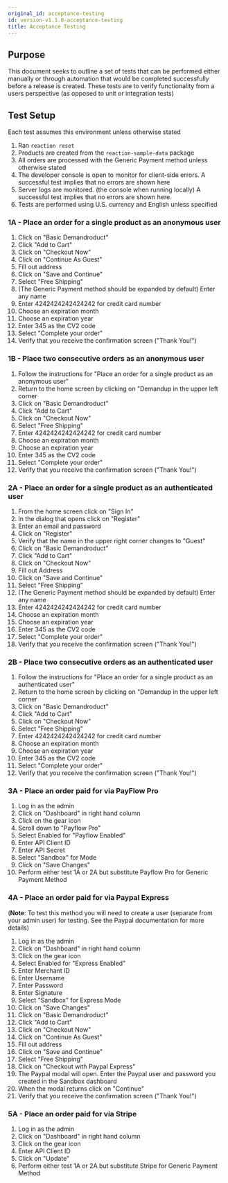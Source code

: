 ```yaml
---
original_id: acceptance-testing
id: version-v1.1.0-acceptance-testing
title: Acceptance Testing
---
```

    
## Purpose

This document seeks to outline a set of tests that can be performed either manually or through automation that would be completed successfully before a release is created. These tests are to verify functionality from a users perspective (as opposed to unit or integration tests)

## Test Setup

Each test assumes this environment unless otherwise stated

1. Ran `reaction reset`
2. Products are created from the `reaction-sample-data` package
3. All orders are processed with the Generic Payment method unless otherwise stated
4. The developer console is open to monitor for client-side errors. A successful test implies that no errors are shown here
5. Server logs are monitored. (the console when running locally) A successful test implies that no errors are shown here.
6. Tests are performed using U.S. currency and English unless specified

### 1A - Place an order for a single product as an anonymous user

1. Click on "Basic Demandroduct"
2. Click "Add to Cart"
3. Click on "Checkout Now"
4. Click on "Continue As Guest"
5. Fill out address
6. Click on "Save and Continue"
7. Select "Free Shipping"
8. (The Generic Payment method should be expanded by default) Enter any name
9. Enter 4242424242424242 for credit card number
10. Choose an expiration month
11. Choose an expiration year
12. Enter 345 as the CV2 code
13. Select "Complete your order"
14. Verify that you receive the confirmation screen ("Thank You!")

### 1B - Place two consecutive orders as an anonymous user

1. Follow the instructions for "Place an order for a single product as an anonymous user"
2. Return to the home screen by clicking on "Demandup in the upper left corner
3. Click on "Basic Demandroduct"
4. Click "Add to Cart"
5. Click on "Checkout Now"
6. Select "Free Shipping"
7. Enter 4242424242424242 for credit card number
8. Choose an expiration month
9. Choose an expiration year
10. Enter 345 as the CV2 code
11. Select "Complete your order"
12. Verify that you receive the confirmation screen ("Thank You!")

### 2A - Place an order for a single product as an authenticated user

1. From the home screen click on "Sign In"
2. In the dialog that opens click on "Register"
3. Enter an email and password
4. Click on "Register"
5. Verify that the name in the upper right corner changes to "Guest"
6. Click on "Basic Demandroduct"
7. Click "Add to Cart"
8. Click on "Checkout Now"
9. Fill out Address
10. Click on "Save and Continue"
11. Select "Free Shipping"
12. (The Generic Payment method should be expanded by default) Enter any name
13. Enter 4242424242424242 for credit card number
14. Choose an expiration month
15. Choose an expiration year
16. Enter 345 as the CV2 code
17. Select "Complete your order"
18. Verify that you receive the confirmation screen ("Thank You!")

### 2B - Place two consecutive orders as an authenticated user

1. Follow the instructions for "Place an order for a single product as an authenticated user"
2. Return to the home screen by clicking on "Demandup in the upper left corner
3. Click on "Basic Demandroduct"
4. Click "Add to Cart"
5. Click on "Checkout Now"
6. Select "Free Shipping"
7. Enter 4242424242424242 for credit card number
8. Choose an expiration month
9. Choose an expiration year
10. Enter 345 as the CV2 code
11. Select "Complete your order"
12. Verify that you receive the confirmation screen ("Thank You!")

### 3A - Place an order paid for via PayFlow Pro

1. Log in as the admin
2. Click on "Dashboard" in right hand column
3. Click on the gear icon
4. Scroll down to "Payflow Pro"
5. Select Enabled for "Payflow Enabled"
6. Enter API Client ID
7. Enter API Secret
8. Select "Sandbox" for Mode
9. Click on "Save Changes"
10. Perform either test 1A or 2A but substitute Payflow Pro for Generic Payment Method

### 4A - Place an order paid for via Paypal Express

(**Note**: To test this method you will need to create a user (separate from your admin user) for testing. See the Paypal documentation for more details)

1. Log in as the admin
2. Click on "Dashboard" in right hand column
3. Click on the gear icon
4. Select Enabled for "Express Enabled"
5. Enter Merchant ID
6. Enter Username
7. Enter Password
8. Enter Signature
9. Select "Sandbox" for Express Mode
10. Click on "Save Changes"
11. Click on "Basic Demandroduct"
12. Click "Add to Cart"
13. Click on "Checkout Now"
14. Click on "Continue As Guest"
15. Fill out address
16. Click on "Save and Continue"
17. Select "Free Shipping"
18. Click on "Checkout with Paypal Express"
19. The Paypal modal will open. Enter the Paypal user and password you created in the Sandbox dashboard
20. When the modal returns click on "Continue"
21. Verify that you receive the confirmation screen ("Thank You!")

### 5A - Place an order paid for via Stripe

1. Log in as the admin
2. Click on "Dashboard" in right hand column
3. Click on the gear icon
4. Enter API Client ID
5. Click on "Update"
6. Perform either test 1A or 2A but substitute Stripe for Generic Payment Method
